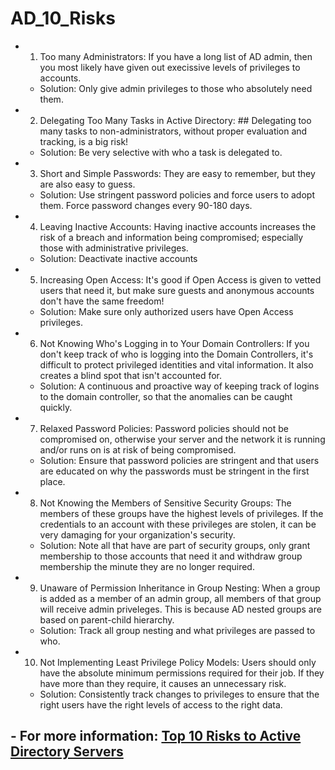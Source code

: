 # AD_10_Risks #
- 1. Too many Administrators: If you have a long list of AD admin, then you most likely have given out execissive levels of privileges to accounts.
  - Solution: Only give admin privileges to those who absolutely need them.
- 2. Delegating Too Many Tasks in Active Directory: ## Delegating too many tasks to non-administrators, without proper evaluation and tracking, is a big risk!
  - Solution: Be very selective with who a task is delegated to.
- 3. Short and Simple Passwords: They are easy to remember, but they are also easy to guess.
  - Solution: Use stringent password policies and force users to adopt them. Force password changes every 90-180 days.
- 4. Leaving Inactive Accounts: Having inactive accounts increases the risk of a breach and information being compromised; especially those with administrative privileges.
  - Solution: Deactivate inactive accounts
- 5. Increasing Open Access: It's good if Open Access is given to vetted users that need it, but make sure guests and anonymous accounts don't have the same freedom!
  - Solution: Make sure only authorized users have Open Access privileges.
- 6. Not Knowing Who's Logging in to Your Domain Controllers: If you don't keep track of who is logging into the Domain Controllers, it's difficult to protect privileged identities and vital information. It also creates a blind spot that isn't accounted for.
  - Solution: A continuous and proactive way of keeping track of logins to the domain controller, so that the anomalies can be caught quickly.
- 7. Relaxed Password Policies: Password policies should not be compromised on, otherwise your server and the network it is running and/or runs on is at risk of being compromised.
  - Solution: Ensure that password policies are stringent and that users are educated on why the passwords must be stringent in the first place.
- 8. Not Knowing the Members of Sensitive Security Groups: The members of these groups have the highest levels of privileges. If the credentials to an account with these privileges are stolen, it can be very damaging for your organization's security.
  - Solution: Note all that have are part of security groups, only grant membership to those accounts that need it and withdraw group membership the minute they are no longer required.
- 9. Unaware of Permission Inheritance in Group Nesting: When a group is added as a member of an admin group, all members of that group will receive admin priveleges. This is because AD nested groups are based on parent-child hierarchy.
  - Solution: Track all group nesting and what privileges are passed to who.
- 10. Not Implementing Least Privilege Policy Models: Users should only have the absolute minimum permissions required for their job. If they have more than they require, it causes an unnecessary risk.
  - Solution: Consistently track changes to privileges to ensure that the right users have the right levels of access to the right data.

## - For more information: [Top 10 Risks to Active Directory Servers](https://www.lepide.com/blog/top-10-risks-to-active-directory-security/)
